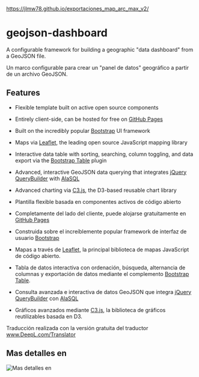 https://jlmw78.github.io/exportaciones_map_arc_max_v2/

# geojson-dashboard
A configurable framework for building a geographic "data dashboard" from a GeoJSON file.

Un marco configurable para crear un "panel de datos" geográfico a partir de un archivo GeoJSON.

## Features

* Flexible template built on active open source components
* Entirely client-side, can be hosted for free on [GitHub Pages](https://pages.github.com/)
* Built on the incredibly popular [Bootstrap](http://getbootstrap.com/) UI framework
* Maps via [Leaflet](http://leafletjs.com/), the leading open source JavaScript mapping library
* Interactive data table with sorting, searching, column toggling, and data export via the [Bootstrap Table](http://bootstrap-table.wenzhixin.net.cn/) plugin
* Advanced, interactive GeoJSON data querying that integrates [jQuery QueryBuilder](http://mistic100.github.io/jQuery-QueryBuilder/index.html) with [AlaSQL](http://alasql.org/)
* Advanced charting via [C3.js](http://c3js.org/), the D3-based reusable chart library



* Plantilla flexible basada en componentes activos de código abierto
* Completamente del lado del cliente, puede alojarse gratuitamente en [GitHub Pages](https://pages.github.com/)
* Construida sobre el increíblemente popular framework de interfaz de usuario [Bootstrap](http://getbootstrap.com/)
* Mapas a través de [Leaflet](http://leafletjs.com/), la principal biblioteca de mapas JavaScript de código abierto.
* Tabla de datos interactiva con ordenación, búsqueda, alternancia de columnas y exportación de datos mediante el complemento [Bootstrap Table](http://bootstrap-table.wenzhixin.net.cn/).
* Consulta avanzada e interactiva de datos GeoJSON que integra [jQuery QueryBuilder](http://mistic100.github.io/jQuery-QueryBuilder/index.html) con [AlaSQL](http://alasql.org/)
* Gráficos avanzados mediante [C3.js](http://c3js.org/), la biblioteca de gráficos reutilizables basada en D3.

Traducción realizada con la versión gratuita del traductor www.DeepL.com/Translator

## Mas detalles en

![Mas detalles en](https://raw.githubusercontent.com/fulcrumapp)


